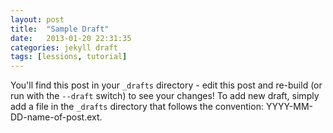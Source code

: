 ```yaml
---
layout: post
title:  "Sample Draft"
date:   2013-01-20 22:31:35
categories: jekyll draft
tags: [lessions, tutorial]
---
```


You'll find this post in your `_drafts` directory - edit this post and re-build (or run with the `--draft` switch) to see your changes!
To add new draft, simply add a file in the `_drafts` directory that follows the convention: YYYY-MM-DD-name-of-post.ext.

